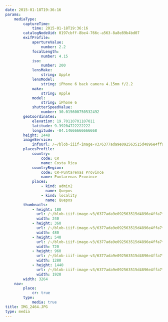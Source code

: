```yaml
---
date: 2015-01-18T19:36:16
params:
    mediaType:
        captureTime:
            time: 2015-01-18T19:36:16
        catalogNodeUid: 0197cbff-8be4-766c-a563-8a8e89b4bd07
        exifProfile:
            apertureValue:
                number: 2.2
            focalLength:
                number: 4.15
            iso:
                number: 200
            lensMake:
                string: Apple
            lensModel:
                string: iPhone 6 back camera 4.15mm f/2.2
            make:
                string: Apple
            model:
                string: iPhone 6
            shutterSpeedValue:
                number: 30.015600750532492
        geoCoordinates:
            elevation: 19.70110701107011
            latitude: 9.39204722222222
            longitude: -84.14666666666668
        height: 2448
        imageService:
            infoUrl: /~/blob-iiif-image-v3/6377ada9e092563515d4896e4ffa7f159cf33562ba10a681344f2b7efaa2e405/info.json
        placesProfile:
            country:
                code: CR
                name: Costa Rica
            countryRegion:
                code: CR-Puntarenas Province
                name: Puntarenas Province
            places:
                - kind: admin2
                  name: Quepos
                - kind: locality
                  name: Quepos
        thumbnails:
            - height: 180
              url: /~/blob-iiif-image-v3/6377ada9e092563515d4896e4ffa7f159cf33562ba10a681344f2b7efaa2e405/full/240%2C180/0/default.jpg
              width: 240
            - height: 360
              url: /~/blob-iiif-image-v3/6377ada9e092563515d4896e4ffa7f159cf33562ba10a681344f2b7efaa2e405/full/480%2C360/0/default.jpg
              width: 480
            - height: 540
              url: /~/blob-iiif-image-v3/6377ada9e092563515d4896e4ffa7f159cf33562ba10a681344f2b7efaa2e405/full/720%2C540/0/default.jpg
              width: 720
            - height: 960
              url: /~/blob-iiif-image-v3/6377ada9e092563515d4896e4ffa7f159cf33562ba10a681344f2b7efaa2e405/full/1280%2C960/0/default.jpg
              width: 1280
            - height: 1440
              url: /~/blob-iiif-image-v3/6377ada9e092563515d4896e4ffa7f159cf33562ba10a681344f2b7efaa2e405/full/1920%2C1440/0/default.jpg
              width: 1920
        width: 3264
    nav:
        place:
            cr: true
        type:
            media: true
title: IMG_2464.JPG
type: media
---
```

